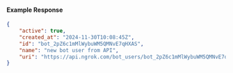 <!-- Code generated for API Clients. DO NOT EDIT. -->

#### Example Response

```json
{
	"active": true,
	"created_at": "2024-11-30T10:08:45Z",
	"id": "bot_2pZ6c1mMlWybuWM5QMNvE7qHXAS",
	"name": "new bot user from API",
	"uri": "https://api.ngrok.com/bot_users/bot_2pZ6c1mMlWybuWM5QMNvE7qHXAS"
}
```
